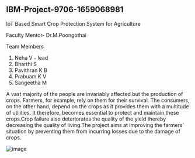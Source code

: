## IBM-Project-9706-1659068981
IoT Based Smart Crop Protection System for Agriculture

Faculty Mentor- Dr.M.Poongothai

Team Members
1) Neha V - lead
2) Bharthi S
3) Pavithran K B
4) Prabuam K V
5) Sangeetha M

A vast majority of the people are invariably affected but the production of crops. Farmers, for example, rely on them for their survival. The consumers, on the other
hand, depend on the crops as it provides them with a multitude of utilities. It therefore, becomes essential to protect and maintain these crops.Crop failure also 
deteriorates the quality of the yield thereby decreasing the quality of living.The project aims at improving the farmers’ situation by preventing them from incurring
losses due to the damage of crops. 



![image](https://user-images.githubusercontent.com/85429643/190555707-0dfbb955-3284-4cfa-bdb2-d77e981d2abb.png)

